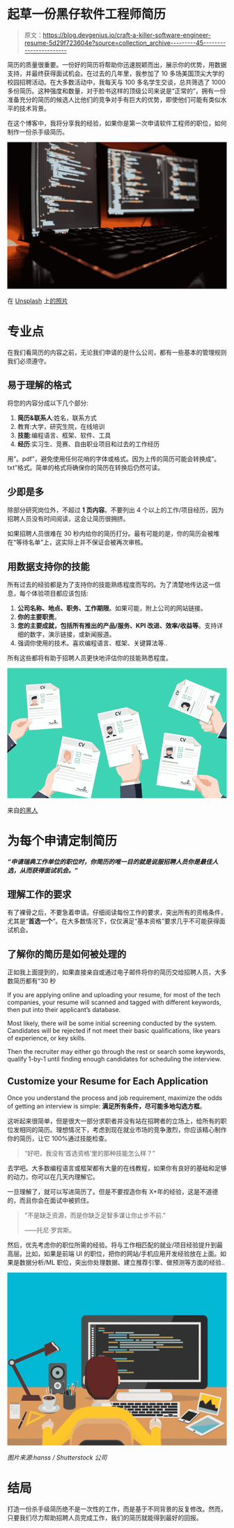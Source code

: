 # 起草一份黑仔软件工程师简历

> 原文：<https://blog.devgenius.io/craft-a-killer-software-engineer-resume-5d29f723604e?source=collection_archive---------45----------------------->

简历的质量很重要。一份好的简历将帮助你迅速脱颖而出，展示你的优势，用数据支持，并最终获得面试机会。在过去的几年里，我参加了 10 多场美国顶尖大学的校园招聘活动。在大多数活动中，我每天与 100 多名学生交谈，总共筛选了 1000 多份简历。这种强度和数量，对于脸书这样的顶级公司来说是“正常的”，拥有一份准备充分的简历的候选人比他们的竞争对手有巨大的优势，即使他们可能有类似水平的技术背景。

在这个博客中，我将分享我的经验，如果你是第一次申请软件工程师的职位，如何制作一份杀手级简历。

![](img/84b0f3455fad3dcd6fab02b426c1f893.png)

在 [Unsplash](https://unsplash.com?utm_source=medium&utm_medium=referral) 上[的照片](https://unsplash.com/@ffstop?utm_source=medium&utm_medium=referral)

# 专业点

在我们看简历的内容之前，无论我们申请的是什么公司，都有一些基本的管理规则我们必须遵守。

## 易于理解的格式

将您的内容分成以下几个部分:

1.  **简历&联系人**:姓名，联系方式
2.  教育:大学，研究生院，在线培训
3.  **技能**:编程语言、框架、软件、工具
4.  **经历**:实习生、竞赛、自由职业项目和过去的工作经历

用”。pdf”，避免使用任何花哨的字体或格式。因为上传的简历可能会转换成”。txt”格式。简单的格式将确保你的简历在转换后仍然可读。

## 少即是多

除部分研究岗位外，不超过 **1 页内容**。不要列出 4 个以上的工作/项目经历，因为招聘人员没有时间阅读，这会让简历很拥挤。

如果招聘人员很难在 30 秒内给你的简历打分。最有可能的是，你的简历会被堆在“等待名单”上，这实际上并不保证会被再次审核。

## 用数据支持你的技能

所有过去的经验都是为了支持你的技能熟练程度而写的。为了清楚地传达这一信息，每个体验项目都应该包括:

1.  **公司名称、地点、职务、工作期限**。如果可能，附上公司的网站链接。
2.  **你的主要职责**。
3.  **您的主要成就，包括所有推出的产品/服务、KPI 改进、效率/收益等**。支持详细的数字，演示链接，或新闻报道。
4.  强调你使用的技术。喜欢编程语言、框架、关键算法等..

所有这些都将有助于招聘人员更快地评估你的技能熟悉程度。

![](img/07b14cbfbe146cd5ebb82f0d9c194f91.png)

来自[的黑人](https://www.intheblack.com/articles/2019/09/24/5-easy-cv-tips-help-reach-the-shortlist)

# 为每个申请定制简历

***“申请瑞典工作单位的职位时，你简历的唯一目的就是说服招聘人员你是最佳人选，从而获得面试机会。”***

## 理解工作的要求

有了裸骨之后，不要急着申请。仔细阅读每份工作的要求，突出所有的资格条件，尤其是“**首选一个**”。在大多数情况下，仅仅满足“基本资格”要求几乎不可能获得面试机会。

## 了解你的简历是如何被处理的

正如我上面提到的，如果直接亲自或通过电子邮件将你的简历交给招聘人员，大多数简历都有“30 秒

If you are applying online and uploading your resume, for most of the tech companies, your resume will scanned and tagged with different keywords, then put into their applicant’s database.

Most likely, there will be some initial screening conducted by the system. Candidates will be rejected if not meet their basic qualifications, like years of experience, or key skills.

Then the recruiter may either go through the rest or search some keywords, qualify 1-by-1 until finding enough candidates for scheduling the interview.

## Customize your Resume for Each Application

Once you understand the process and job requirement, maximize the odds of getting an interview is simple: **满足所有条件，尽可能多地勾选方框**。

这听起来很简单，但是很大一部分求职者并没有站在招聘者的立场上，给所有的职位发相同的简历。理想情况下，考虑到现在就业市场的竞争激烈，你应该精心制作你的简历，让它 100%通过技能检查。

> “好吧，我没有‘首选资格’里的那种技能怎么样？”

去学吧。大多数编程语言或框架都有大量的在线教程，如果你有良好的基础和足够的动力，你可以在几天内理解它。

一旦理解了，就可以写进简历了。但是不要捏造你有 X+年的经验，这是不道德的，而且你会在面试中被抓住。

> "不是缺乏资源，而是你缺乏足智多谋让你止步不前."
> 
> ——托尼·罗宾斯。

然后，优先考虑你的职位所需的经验。将与工作相匹配的就业/项目经验提升到最高层。比如，如果是前端 UI 的职位，把你的网站/手机应用开发经验放在上面。如果是数据分析/ML 职位，突出你处理数据、建立推荐引擎、做预测等方面的经验..

![](img/109abfd1beb085616b593d4610849930.png)

*图片来源:hanss / Shutterstock 公司*

# 结局

打造一份杀手级简历绝不是一次性的工作，而是基于不同背景的反复修改。然而，只要我们尽力帮助招聘人员完成工作，我们的简历就能得到最好的回报。